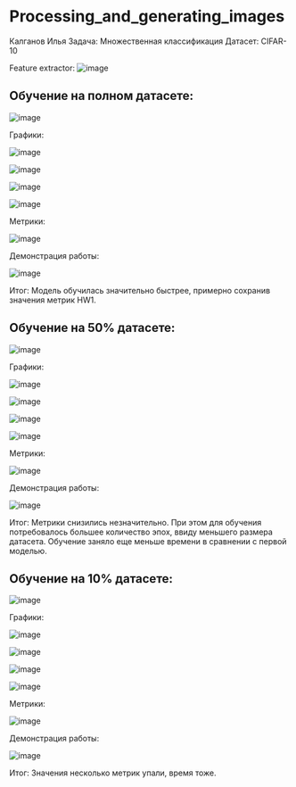 # Processing_and_generating_images

Калганов Илья
Задача: Множественная классификация
Датасет: CIFAR-10

Feature extractor:
![image](https://github.com/full-metal0/processing_and_generating_images/blob/HW3/model.png)

## Обучение на полном датасете:

![image](https://github.com/full-metal0/processing_and_generating_images/blob/HW3/model_1.png)

Графики:

![image](https://github.com/full-metal0/processing_and_generating_images/blob/HW3/loss_1.png)

![image](https://github.com/full-metal0/processing_and_generating_images/blob/HW3/recall_1.png)

![image](https://github.com/full-metal0/processing_and_generating_images/blob/HW3/precision_1.png)

![image](https://github.com/full-metal0/processing_and_generating_images/blob/HW3/f1_1.png)

Метрики:

![image](https://github.com/full-metal0/processing_and_generating_images/blob/HW3/metrics_1.png)

Демонстрация работы: 

![image](https://github.com/full-metal0/processing_and_generating_images/blob/HW3/result_1.png)

Итог: Модель обучилась значительно быстрее, примерно сохранив значения метрик HW1.

## Обучение на 50% датасете:

![image](https://github.com/full-metal0/processing_and_generating_images/blob/HW3/model_2.png)

Графики:

![image](https://github.com/full-metal0/processing_and_generating_images/blob/HW3/loss_2.png)

![image](https://github.com/full-metal0/processing_and_generating_images/blob/HW3/recall_2.png)

![image](https://github.com/full-metal0/processing_and_generating_images/blob/HW3/precision_2.png)

![image](https://github.com/full-metal0/processing_and_generating_images/blob/HW3/f1_2.png)

Метрики:

![image](https://github.com/full-metal0/processing_and_generating_images/blob/HW3/metrics_2.png)

Демонстрация работы: 

![image](https://github.com/full-metal0/processing_and_generating_images/blob/HW3/result_2.png)

Итог: Метрики снизились незначительно. При этом для обучения потребовалось большее количество эпох, ввиду меньшего размера датасета. Обучение заняло еще меньше времени в сравнении с первой моделью.

## Обучение на 10% датасете: 

![image](https://github.com/full-metal0/processing_and_generating_images/blob/HW3/model_3.png)

Графики:

![image](https://github.com/full-metal0/processing_and_generating_images/blob/HW3/loss_3.png)

![image](https://github.com/full-metal0/processing_and_generating_images/blob/HW3/recall_3.png)

![image](https://github.com/full-metal0/processing_and_generating_images/blob/HW3/precision_3.png)

![image](https://github.com/full-metal0/processing_and_generating_images/blob/HW3/f1_3.png)

Метрики:

![image](https://github.com/full-metal0/processing_and_generating_images/blob/HW3/metrics_3.png)

Демонстрация работы: 

![image](https://github.com/full-metal0/processing_and_generating_images/blob/HW3/result_3.png)

Итог: Значения несколько метрик упали, время тоже.
